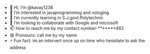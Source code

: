 - 👋 Hi, I’m @kavay1238
- 👀 I’m interested in javaprogramming  and vologing
- 🌱 I’m currently learning in S.J.govt.Polytechnic
- 💞️ I’m looking to collaborate with Google and microsoft
- 📫 How to reach me by my contact number-*******462
- 😄 Pronouns: call me by my name
- ⚡ Fun fact: im an intorvert once up on time who hessitate to ask the address

<!---
kavay1238/kavay1238 is a ✨ special ✨ repository because its `README.md` (this file) appears on your GitHub profile.
You can click the Preview link to take a look at your changes.
--->
